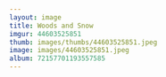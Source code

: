 ```yaml
---
layout: image
title: Woods and Snow
imgur: 44603525851
thumb: images/thumbs/44603525851.jpeg
image: images/44603525851.jpeg
album: 72157701193557585
---
```


